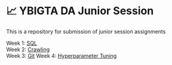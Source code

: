 # 📈 YBIGTA DA Junior Session
This is a repository for submission of junior session assignments

Week 1: [SQL](https://github.com/ssokeem/ybigta_js/tree/master/0312%20SQL) <br>
Week 2: [Crawling](https://github.com/ssokeem/ybigta_js/tree/master/0319%20Crawling) <br>
Week 3: [Git](https://github.com/hyunji212/ybigta_git/blob/main/Sojeong.md)
Week 4: [Hyperparameter Tuning](https://github.com/ssokeem/ybigta_js/tree/master/0402%20Hyperparameter%20Tuning) <br>
